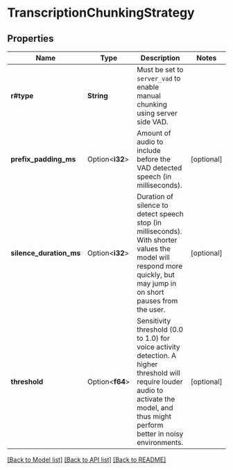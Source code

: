 # TranscriptionChunkingStrategy

## Properties

Name | Type | Description | Notes
------------ | ------------- | ------------- | -------------
**r#type** | **String** | Must be set to `server_vad` to enable manual chunking using server side VAD. | 
**prefix_padding_ms** | Option<**i32**> | Amount of audio to include before the VAD detected speech (in  milliseconds).  | [optional]
**silence_duration_ms** | Option<**i32**> | Duration of silence to detect speech stop (in milliseconds). With shorter values the model will respond more quickly,  but may jump in on short pauses from the user.  | [optional]
**threshold** | Option<**f64**> | Sensitivity threshold (0.0 to 1.0) for voice activity detection. A  higher threshold will require louder audio to activate the model, and  thus might perform better in noisy environments.  | [optional]

[[Back to Model list]](../README.md#documentation-for-models) [[Back to API list]](../README.md#documentation-for-api-endpoints) [[Back to README]](../README.md)


